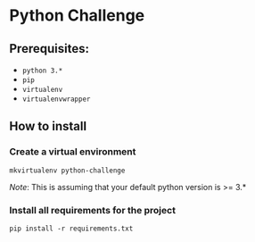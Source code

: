 # Python Challenge

## Prerequisites:
- `python 3.*`
- `pip`
- `virtualenv`
- `virtualenvwrapper`

## How to install

### Create a virtual environment

`mkvirtualenv python-challenge`

*Note*: This is assuming that your default python version is >= 3.*

### Install all requirements for the project

`pip install -r requirements.txt`
